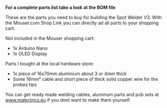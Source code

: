 <b>For a complete parts list take a look at the BOM file</b>

These are the parts you need to buy for building the Spot Welder V3. With the Mouser.com Shop Link you can directly ad all parts to your shopping cart. 

Not included in the Mouser shopping cart:
- 1x Arduino Nano
- 1x OLED Display

Parts I bought at the local hardware store:

- 1x piece of 16x70mm aluminium about 3 or 4mm thick
- Some 16mm² cable and short piece of thick solid copper wire for the probes tips

You can get ready made welding cables, aluminum parts and pcb sets at www.malectrics.eu if you dont want to make them yourself.

